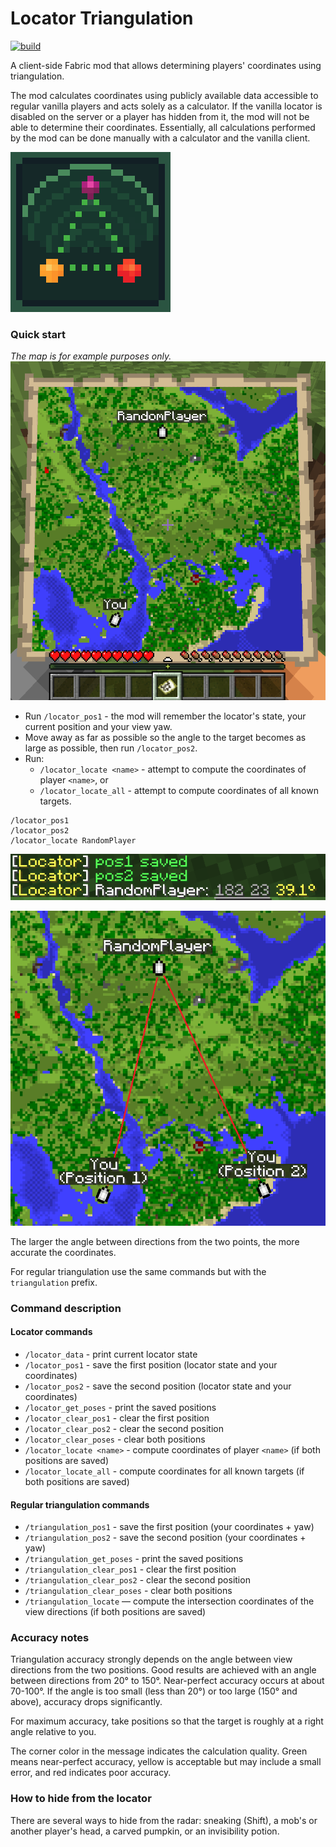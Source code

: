 # Locator Triangulation

<!--
<a target="_blank" href="https://github.com/EgorKhabarov/LocatorTriangulation">
    <img src="https://raw.githubusercontent.com/EgorKhabarov/EgorKhabarov.github.io/refs/heads/master/resources/badges/GitHub.svg" alt="GitHub">
</a>&nbsp;
-->
<a target="_blank" href="https://github.com/EgorKhabarov/LocatorTriangulation/actions/workflows/build.yml">
  <img src="https://github.com/EgorKhabarov/LocatorTriangulation/actions/workflows/build.yml/badge.svg" alt="build">
</a>

A client-side Fabric mod that allows determining players' coordinates using triangulation.

The mod calculates coordinates using publicly available data accessible to regular vanilla players and acts solely as a calculator.
If the vanilla locator is disabled on the server or a player has hidden from it, the mod will not be able to determine their coordinates.
Essentially, all calculations performed by the mod can be done manually with a calculator and the vanilla client.

![icon.png](src/main/resources/assets/locator_triangulation/icon.png)


### Quick start

<i>The map is for example purposes only.</i>
![map](images/map.png)

- Run `/locator_pos1` - the mod will remember the locator's state, your current position and your view yaw.
- Move away as far as possible so the angle to the target becomes as large as possible, then run `/locator_pos2`.
- Run:
  - `/locator_locate <name>` - attempt to compute the coordinates of player `<name>`, or
  - `/locator_locate_all` - attempt to compute coordinates of all known targets.

```
/locator_pos1
/locator_pos2
/locator_locate RandomPlayer
```

![locate_RandomPlayer command](images/locate_RandomPlayer.png)

![triangulation lines](images/highlighted_example.png)

The larger the angle between directions from the two points, the more accurate the coordinates.

For regular triangulation use the same commands but with the `triangulation` prefix.

### Command description

#### Locator commands

- `/locator_data` - print current locator state
- `/locator_pos1` - save the first position (locator state and your coordinates)
- `/locator_pos2` - save the second position (locator state and your coordinates)
- `/locator_get_poses` - print the saved positions
- `/locator_clear_pos1` - clear the first position
- `/locator_clear_pos2` - clear the second position
- `/locator_clear_poses` - clear both positions
- `/locator_locate <name>` - compute coordinates of player `<name>` (if both positions are saved)
- `/locator_locate_all` - compute coordinates for all known targets (if both positions are saved)

#### Regular triangulation commands

- `/triangulation_pos1` - save the first position (your coordinates + yaw)
- `/triangulation_pos2` - save the second position (your coordinates + yaw)
- `/triangulation_get_poses` - print the saved positions
- `/triangulation_clear_pos1` - clear the first position
- `/triangulation_clear_pos2` - clear the second position
- `/triangulation_clear_poses` - clear both positions
- `/triangulation_locate` — compute the intersection coordinates of the view directions (if both positions are saved)

### Accuracy notes

Triangulation accuracy strongly depends on the angle between view directions from the two positions.
Good results are achieved with an angle between directions from 20° to 150°.
Near-perfect accuracy occurs at about 70-100°.
If the angle is too small (less than 20°) or too large (150° and above), accuracy drops significantly.

For maximum accuracy, take positions so that the target is roughly at a right angle relative to you.

The corner color in the message indicates the calculation quality.
Green means near-perfect accuracy, yellow is acceptable but may include a small error, and red indicates poor accuracy.

### How to hide from the locator

There are several ways to hide from the radar: sneaking (Shift), a mob's or another player's head, a carved pumpkin, or an invisibility potion.

